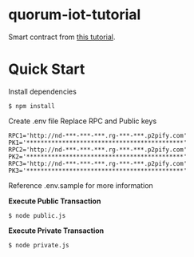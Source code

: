 # quorum-iot-tutorial
Smart contract from [this tutorial](https://docs.chainstack.com/tutorials/food-supply-temperature-control-on-quorum).

# Quick Start
Install dependencies
```
$ npm install
```

Create .env file Replace RPC and Public keys
````
RPC1='http://nd-***-***-***.rg-***-***.p2pify.com'
PK1='********************************************'
RPC2='http://nd-***-***-***.rg-***-***.p2pify.com'
PK2='********************************************'
RPC3='http://nd-***-***-***.rg-***-***.p2pify.com'
PK3='********************************************'
````

Reference .env.sample for more information

**Execute Public Transaction**
```
$ node public.js
```

**Execute Private Transaction**
```
$ node private.js
```

